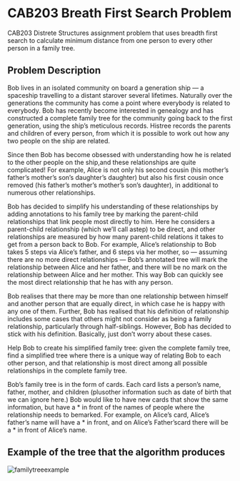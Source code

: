 # CAB203 Breath First Search Problem
CAB203 Distrete Structures assignment problem that uses breadth first search to calculate minimum distance from one person to every other person in a family tree. 

## Problem Description

Bob lives in an isolated community on board a generation ship — a spaceship travelling to a distant starover  several  lifetimes.   Naturally  over  the  generations  the  community  has  come  a  point  where  everybody is related to everybody.  Bob has recently become interested in genealogy and has constructed a complete family tree for the community going back to the first generation, using the ship’s meticulous records.  Histree records the parents and children of every person, from which it is possible to work out how any two people on the ship are related.

Since then Bob has become obsessed with understanding how he is related to the other people on the ship,and these relationships are quite complicated!  For example, Alice is not only his second cousin (his mother’s father’s  mother’s  son’s  daughter’s  daughter)  but  also  his  first  cousin  once  removed  (his  father’s  mother’s mother’s son’s daughter), in additional to numerous other relationships.

Bob has decided to simplify his understanding of these relationships by adding annotations to his family tree by marking the parent-child relationships that link people most directly to him.  Here he considers a parent-child relationship (which we’ll call astep) to be direct, and other relationships are measured by how many parent-child relations it takes to get from a person back to Bob.  For example, Alice’s relationship to Bob takes 5 steps via Alice’s father, and 6 steps via her mother, so — assuming there are no more direct relationships — Bob’s annotated tree will mark the relationship between Alice and her father, and there will be no mark on the relationship between Alice and her mother.  This way Bob can quickly see the most direct relationship that he has with any person.

Bob  realises  that  there  may  be  more  than  one  relationship  between  himself  and  another  person  that  are equally direct, in which case he is happy with any one of them.  Further, Bob has realised that his definition of relationship includes some cases that others might not consider as being a family relationship, particularly through  half-siblings.   However,  Bob  has  decided  to  stick  with  his  definition. Basically,  just  don’t  worry about these cases.

Help Bob to create his simplified family tree:  given the complete family tree, find a simplified tree where there is a unique way of relating Bob to each other person, and that relationship is most direct among all possible relationships in the complete family tree.

Bob’s family tree is in the form of cards.  Each card lists a person’s name, father, mother, and children (plusother information such as date of birth that we can ignore here.)  Bob would like to have new cards that show the same information, but have a * in front of the names of people where the relationship needs to bemarked.  For example, on Alice’s card, Alice’s father’s name will have a * in front, and on Alice’s Father’scard there will be a * in front of Alice’s name.

## Example of the tree that the algorithm produces
![familytreeexample](https://user-images.githubusercontent.com/47819009/121829198-31dc8c00-cd05-11eb-8363-8deac9343f18.PNG)
